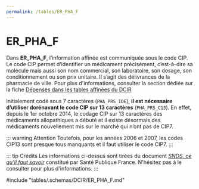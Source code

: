 ```yaml
---
permalink: /tables/ER_PHA_F
---
```

# ER\_PHA\_F
<!-- SPDX-License-Identifier: MPL-2.0 -->
Dans **ER_PHA_F**, l’information affinée est communiquée sous le code CIP. 
Le code CIP permet d’identifier un médicament précisément, c’est-à-dire sa molécule mais aussi son nom commercial, son laboratoire, son dosage, son conditionnement ou son prix unitaire. 
Il s’agit des délivrances de la pharmacie de ville. 
Pour plus d'informations, consulter la section dédiée sur la fiche [Dépenses dans les tables affinées du DCIR](https://documentation-snds.health-data-hub.fr/fiches/tables_affinees.html#les-medicaments-hors-retrocedes-et-liste-en-sus)

Initialement codé sous 7 caractères (`PHA_PRS_IDE`), **il est nécessaire d’utiliser dorénavant le code CIP sur 13 caractères** (`PHA_PRS_C13`). 
En effet, depuis le 1er octobre 2014, le codage CIP sur 13 caractères des médicaments allopathiques a débuté et il existe désormais des médicaments nouvellement mis sur le marché qui n’ont pas de CIP7. 

::: warning Attention
Toutefois, pour les années 2006 et 2007, les codes CIP13 sont presque tous manquants et il faut utiliser le code CIP7.
:::


::: tip Crédits
Les informations ci-dessus sont tirées du document [*SNDS, ce qu'il faut savoir*](../../formation_snds/Sante_publique_France.md) constitué par Santé Publique France.
N'hésitez pas à le consulter pour plus d'informations.
:::
<!-- ATTENTION : Ne pas supprimer ou modifier la ligne ci-dessous -->
#include "tables/.schemas/DCIR/ER_PHA_F.md"
<!-- ATTENTION : Ne pas supprimer ou modifier la ligne ci-dessus -->
